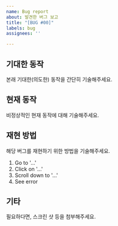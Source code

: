 ```yaml
---
name: Bug report
about: 발견한 버그 보고
title: "[BUG #00]"
labels: bug
assignees: ''

---
```


## 기대한 동작
본래 기대한(의도한) 동작을 간단히 기술해주세요.

## 현재 동작
비정상적인 현재 동작에 대해 기술해주세요.

## 재현 방법
해당 버그를 재현하기 위한 방법을 기술해주세요.
1. Go to '...'
2. Click on '...'
3. Scroll down to '...'
4. See error

## 기타
필요하다면, 스크린 샷 등을 첨부해주세요.
